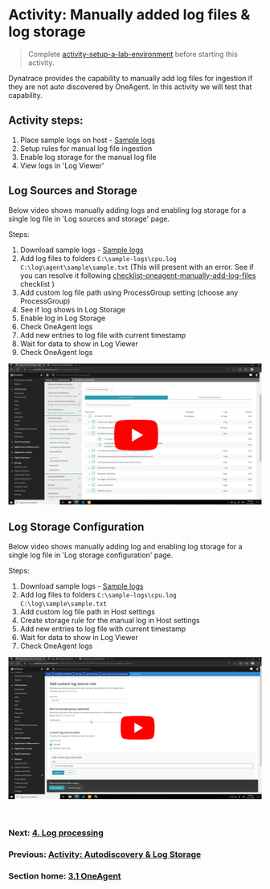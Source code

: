 # Activity: Manually added log files & log storage

> Complete [activity-setup-a-lab-environment](activity-setup-a-lab-environment.md) before starting this activity.

Dynatrace provides the capability to manually add log files for ingestion if they are not auto discovered by OneAgent. In this activity we will test that capability.

## Activity steps:
1. Place sample logs on host - [Sample logs](https://github.com/dt-apac-services/training-log-monitoring/tree/main/sample-logs)
2. Setup rules for manual log file ingestion
3. Enable log storage for the manual log file
4. View logs in 'Log Viewer'



## Log Sources and Storage

Below video shows manually adding logs and enabling log storage for a single log file in 'Log sources and storage' page.

Steps:
1. Download sample logs -  [Sample logs](https://github.com/dt-apac-services/training-log-monitoring/tree/main/sample-logs)
2. Add log files to folders
   `C:\sample-logs\cpu.log`
   `C:\log\agent\sample\sample.txt` (This will present with an error. See if you can resolve it following [checklist-oneagent-manually-add-log-files](../checklists/checklist-oneagent-manually-add-log-files.md) checklist )
3. Add custom log file path using ProcessGroup setting (choose any ProcessGroup)
4. See if log shows in Log Storage
5. Enable log in Log Storage
6. Check OneAgent logs
7. Add new entries to log file with current timestamp
8. Wait for data to show in Log Viewer
9. Check OneAgent logs

[![](../images/manual-log-sources-and-storage-setup.png)](https://youtu.be/lJ0iH330xco)

## Log Storage Configuration

Below video shows manually adding log and enabling log storage for a single log file in 'Log storage configuration' page.

Steps:
1. Download sample logs - [Sample logs](https://github.com/dt-apac-services/training-log-monitoring/tree/main/sample-logs)
2. Add log files to folders
   `C:\sample-logs\cpu.log`
   `C:\log\sample\sample.txt` 
3. Add custom log file path in Host settings
4. Create storage rule for the manual log in Host settings
5. Add new entries to log file with current timestamp
6. Wait for data to show in Log Viewer
7. Check OneAgent logs

[![](../images/manual-log-storage-configuration.png)](https://youtu.be/tFFEb0vrpb0)

<br/>

### Next: [4. Log processing](4-log-processing.md)

### Previous: [Activity: Autodiscovery & Log Storage](activity-log-ingestion-autodiscovery.md)

### Section home: [3.1 OneAgent](../3.1-oneAgent.md)
